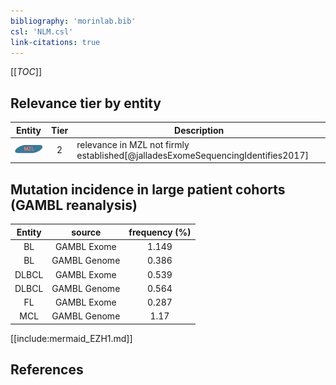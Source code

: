 ```yaml
---
bibliography: 'morinlab.bib'
csl: 'NLM.csl'
link-citations: true
---
```


[[_TOC_]]




## Relevance tier by entity

|Entity|Tier|Description|
|:------:|:----:|--------------------------------------|
|![MZL](images/icons/MZL_tier2.png)|2|relevance in MZL not firmly established[@jalladesExomeSequencingIdentifies2017]|


## Mutation incidence in large patient cohorts (GAMBL reanalysis)

|Entity|source |frequency (%)|
|:------:|:----:|:----:|
|BL|GAMBL Exome |1.149 |
|BL|GAMBL Genome |0.386 |
|DLBCL|GAMBL Exome |0.539 |
|DLBCL|GAMBL Genome |0.564 |
|FL|GAMBL Exome |0.287 |
|MCL|GAMBL Genome |1.17 |


[[include:mermaid_EZH1.md]]

## References


